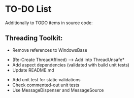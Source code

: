 # TO-DO List

Additionally to TODO items in source code:

## Threading Toolkit:

 + Remove references to WindowsBase
 - (Re-Create ThreadAffined) --> Add into ThreadUnsafe*
 - Add aspect dependencies (validated with build unit tests)
 - Update README.md
 + Add unit test for static validations
 + Check commented-out unit tests
 + Use MessageDispenser and MessageSource